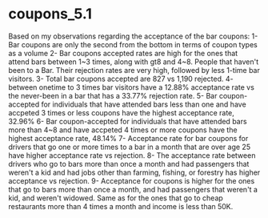 # coupons_5.1
Based on my observations regarding the acceptance of the bar coupons:
1- Bar coupons are only the second from the bottom in terms of coupon types as a volume
2- Bar coupons accepted rates are high for the ones that attend bars between 1~3 times, along with gt8 and 4~8. People that haven't been to a Bar. Their rejection rates are very high, followed by less 1-time bar visitors.
3- Total bar coupons accepted are 827 vs 1,190 rejected.
4- between onetime to 3 times bar visitors have a 12.88% acceptance rate vs the never-been in a bar that has a 33.77% rejection rate.
5- Bar coupon-accepted for individuals that have attended bars less than one and have accpeted 3 times or less coupons have the highest acceptance rate, 32.96%
6- Bar coupon-accepted for individuals that have attended bars more than 4~8 and have accpeted 4 times or more coupons have the highest acceptance rate, 48.14% 
7- Acceptance rate for bar coupons for drivers that go one or more times to a bar in a month that are over age 25 have higher acceptance rate vs rejection.
8- The acceptance rate between drivers who go to bars more than once a month and had passengers that weren't a kid and had jobs other than farming, fishing, or forestry has higher acceptance vs rejection.
9- Acceptance for coupons is higher for the ones that go to bars more than once a month, and had passengers that weren't a kid, and weren't widowed. Same as for the ones that go to cheap restaurants more than 4 times a month and income is less than 50K.
